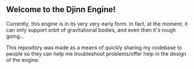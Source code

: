 ## Welcome to the Djinn Engine!
Currently, this engine is in its very very early form.  In fact, at the moment, it can only support orbit of gravitational bodies, and even
then it's rough going...

This repository was made as a means of quickly sharing my codebase to people so they can help me troubleshoot problems/offer help in the design
of the engine.